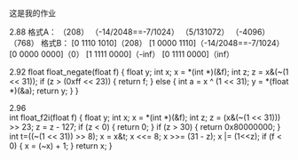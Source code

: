 这是我的作业

2.88
格式A： 
	（208）
	（-14/2048==-7/1024）
	（5/131072）
	（-4096）
	（768）
格式B：
	[0 1110 1010]（208）
	[1 0000 1110]（-14/2048==-7/1024）
	[0 0000 0000]（0）
	[1 1111 0000]（-inf）
	[0 1111 0000]（inf）

2.92
float float_negate(float f)
{
	float y;
	int x;
	x = *(int *)(&f);
	int z;
	z = x&(~(1 << 31));
	if (z > (0xff << 23))
	{
		return f;
	}
	else
	{
		int a = x ^ (1 << 31);
		y = *(float *)(&a);
		return y;
	}
}

2.96     
int float_f2i(float f)
{
	float y;
	int x;
	x = *(int *)(&f);
	int z;
	z = (x&(~(1 << 31))) >> 23;
	z = z - 127;
	if (z < 0)
	{
		return 0;
	}
	if (z > 30)
	{
		return 0x80000000;
	}
	int t=((~(1 << 31)) >> 8);
	x = x&t;
	x <<= 8;
	x >>= (31 - z);
	x |= (1<<z);
	if (f < 0)
	{
		x = (~x) + 1;
	}
	return x;
}


